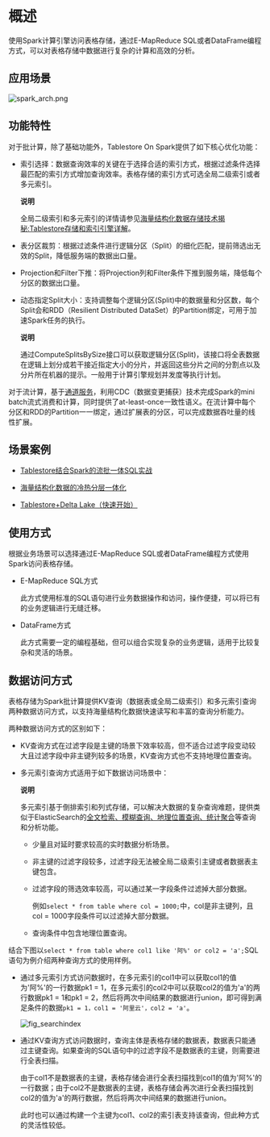 概述 
=======================

使用Spark计算引擎访问表格存储，通过E-MapReduce SQL或者DataFrame编程方式，可以对表格存储中数据进行复杂的计算和高效的分析。

应用场景 
-------------------------

![spark_arch.png](https://static-aliyun-doc.oss-accelerate.aliyuncs.com/assets/img/zh-CN/8520129951/p161935.png "spark_arch.png")

功能特性 
-------------------------

对于批计算，除了基础功能外，Tablestore On Spark提供了如下核心优化功能：

* 索引选择：数据查询效率的关键在于选择合适的索引方式，根据过滤条件选择最匹配的索引方式增加查询效率。表格存储的索引方式可选全局二级索引或者多元索引。

  **说明**

  全局二级索引和多元索引的详情请参见[海量结构化数据存储技术揭秘:Tablestore存储和索引引擎详解](https://developer.aliyun.com/article/710400)。
  

* 表分区裁剪：根据过滤条件进行逻辑分区（Split）的细化匹配，提前筛选出无效的Split，降低服务端的数据出口量。

  

* Projection和Filter下推：将Projection列和Filter条件下推到服务端，降低每个分区的数据出口量。

  

* 动态指定Split大小：支持调整每个逻辑分区(Split)中的数据量和分区数，每个Split会和RDD（Resilient Distributed DataSet）的Partition绑定，可用于加速Spark任务的执行。

  **说明**

  通过ComputeSplitsBySize接口可以获取逻辑分区(Split)，该接口将全表数据在逻辑上划分成若干接近指定大小的分片，并返回这些分片之间的分割点以及分片所在机器的提示。一般用于计算引擎规划并发度等执行计划。
  




对于流计算，基于[通道服务](/cn.zh-CN/功能介绍/通道服务/概述.md)，利用CDC（数据变更捕获）技术完成Spark的mini batch流式消费和计算，同时提供了at-least-once一致性语义。在流计算中每个分区和RDD的Partition一一绑定，通过扩展表的分区，可以完成数据吞吐量的线性扩展。

场景案例 
-------------------------

* [Tablestore结合Spark的流批一体SQL实战](https://developer.aliyun.com/article/738773)

  

* [海量结构化数据的冷热分层一体化](https://developer.aliyun.com/article/764723)

  

* [Tablestore+Delta Lake（快速开始）](https://developer.aliyun.com/article/719373)

  




使用方式 
-------------------------

根据业务场景可以选择通过E-MapReduce SQL或者DataFrame编程方式使用Spark访问表格存储。

* E-MapReduce SQL方式

  此方式使用标准的SQL语句进行业务数据操作和访问，操作便捷，可以将已有的业务逻辑进行无缝迁移。
  

* DataFrame方式

  此方式需要一定的编程基础，但可以组合实现复杂的业务逻辑，适用于比较复杂和灵活的场景。
  




数据访问方式 
---------------------------

表格存储为Spark批计算提供KV查询（数据表或全局二级索引）和多元索引查询两种数据访问方式，以支持海量结构化数据快速读写和丰富的查询分析能力。

两种数据访问方式的区别如下：

* KV查询方式在过滤字段是主键的场景下效率较高，但不适合过滤字段变动较大且过滤字段中非主键列较多的场景，KV查询方式也不支持地理位置查询。

  

* 多元索引查询方式适用于如下数据访问场景中：

  **说明**

  多元索引基于倒排索引和列式存储，可以解决大数据的复杂查询难题，提供类似于ElasticSearch的[全文检索、模糊查询、地理位置查询、统计聚合](/cn.zh-CN/功能介绍/多元索引/简介.md)等查询和分析功能。
  * 少量且对延时要求较高的实时数据分析场景。

    
  
  * 非主键的过滤字段较多，过滤字段无法被全局二级索引主键或者数据表主键包含。

    
  
  * 过滤字段的筛选效率较高，可以通过某一字段条件过滤掉大部分数据。

    例如`select * from table where col = 1000;`中，col是非主键列，且col = 1000字段条件可以过滤掉大部分数据。
    
  
  * 查询条件中包含地理位置查询。

    
  

  




结合下图以`select * from table where col1 like '阿%' or col2 = 'a';`SQL语句为例介绍两种查询方式的使用样例。

* 通过多元索引方式访问数据时，在多元索引的col1中可以获取col1的值为'阿%'的一行数据pk1 = 1，在多元索引的col2中可以获取col2的值为'a'的两行数据pk1 = 1和pk1 = 2，然后将两次中间结果的数据进行union，即可得到满足条件的数据`pk1 = 1，col1 = '阿里云'，col2 = 'a'`。

  ![fig_searchindex](https://static-aliyun-doc.oss-accelerate.aliyuncs.com/assets/img/zh-CN/7311621061/p170843.png)
  

* 通过KV查询方式访问数据时，查询主体是表格存储的数据表，数据表只能通过主键查询。如果查询的SQL语句中的过滤字段不是数据表的主键，则需要进行全表扫描。

  由于col1不是数据表的主键，表格存储会进行全表扫描找到col1的值为'阿%'的一行数据；由于col2不是数据表的主键，表格存储会再次进行全表扫描找到col2的值为'a'的两行数据，然后将两次中间结果的数据进行union。

  此时也可以通过构建一个主键为col1、col2的索引表支持该查询，但此种方式的灵活性较低。
  




